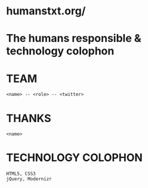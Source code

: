 # humanstxt.org/
# The humans responsible & technology colophon

# TEAM

	<name> -- <role> -- <twitter>

# THANKS

	<name>

# TECHNOLOGY COLOPHON

	HTML5, CSS3
	jQuery, Modernizr

